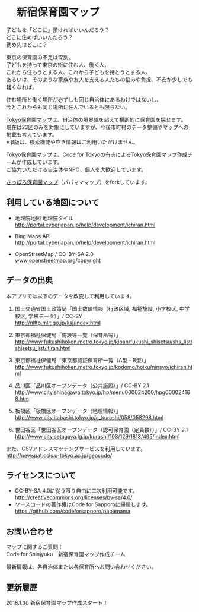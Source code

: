 # 　新宿保育園マップ

子どもを「どこに」預ければいいんだろう？  
どこに住めばいいんだろう？  
勤め先はどこに？  

東京の保育園の不足は深刻。  
子どもを持って東京の街に住む人、働く人、  
これから住もうとする人、これから子どもを持とうとする人、  
あるいは、そのような家族や友人を支える人たちの悩みや負担、不安が少しでも軽くなれば。

住む場所と働く場所が必ずしも同じ自治体にあるわけではないし、  
今とこれからも同じ場所に住んでいるとも限らない。

[Tokyo保育園マップ](http://codefortokyo.github.io/tokyohoikuenmap/)は、自治体の境界線を超えて横断的に保育園を探せます。  
現在は23区のみを対象にしていますが、今後市町村のデータ整備やマップへの掲載も考えています。  
※ β版は、検索機能や空き情報はご利用いただけません。

Tokyo保育園マップは、[Code for Tokyo](http://codefor.tokyo)の有志によるTokyo保育園マップ作成チームが作成しています。  
ご協力いただける自治体やNPO、個人を大歓迎しています。

[さっぽろ保育園マップ](http://www.codeforsapporo.org/papamama/)（パパマママップ）をforkしています。  


## 利用している地図について

- 地理院地図 地理院タイル
http://portal.cyberjapan.jp/help/development/ichiran.html

- Bing Maps API  
http://portal.cyberjapan.jp/help/development/ichiran.html

- OpenStreetMap / CC-BY-SA 2.0   
www.openstreetmap.org/copyright

## データの出典

本アプリでは以下のデータを改変して利用しています。

1. 国土交通省国土政策局「国土数値情報（行政区域, 福祉施設, 小学校区, 中学校区, 学校データ）」/ CC-BY  
http://nlftp.mlit.go.jp/ksj/index.html

2. 東京都福祉保健局「施設等一覧（保育所等）」  
http://www.fukushihoken.metro.tokyo.jp/kiban/fukushi_shisetsu/shs_list/shisetsu_list/itiran.html

3. 東京都福祉保健局「東京都認証保育所一覧（A型・B型）」  
http://www.fukushihoken.metro.tokyo.jp/kodomo/hoiku/ninsyo/ichiran.html

4. 品川区「品川区オープンデータ（公共施設）」/ CC-BY 2.1  
http://www.city.shinagawa.tokyo.jp/hp/menu000024200/hpg000024168.htm

5. 板橋区「板橋区オープンデータ（地理情報）」  
http://www.city.itabashi.tokyo.jp/c_kurashi/058/058298.html

6. 世田谷区「世田谷区オープンデータ（認可保育園（定員数））」/ CC-BY 2.1  
http://www.city.setagaya.lg.jp/kurashi/103/129/1813/495/index.html

また、CSVアドレスマッチングサービスを利用しています。  
http://newspat.csis.u-tokyo.ac.jp/geocode/

## ライセンスについて
- CC-BY-SA 4.0に従う限り自由に二次利用可能です。http://creativecommons.org/licenses/by-sa/4.0/
- ソースコードの著作権はCode for Sapporoに帰属します。 https://github.com/codeforsapporo/papamama


## お問い合わせ
マップに関するご質問：  
Code for Shinjyuku　新宿保育園マップ作成チーム  


最新情報は、各自治体または各保育所へお問い合わせください。  


## 更新履歴
2018.1.30 新宿保育園マップ作成スタート！
